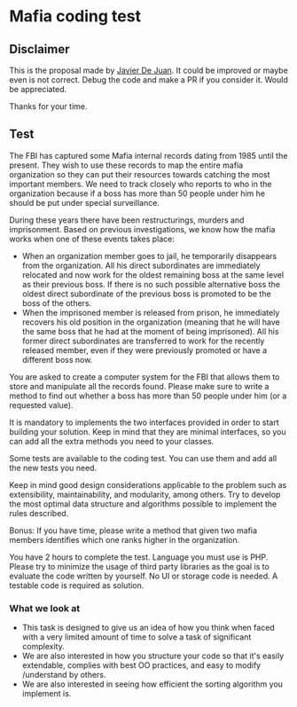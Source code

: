 # Mafia coding test

## Disclaimer

This is the proposal made by [Javier De Juan](https://www.javierdejuan.es). It could be improved or maybe even is not correct.
Debug the code and make a PR if you consider it. Would be appreciated.

Thanks for your time.

## Test

The FBI has captured some Mafia internal records dating from 1985 until the present. They wish to use these records to map the entire mafia organization so they can put their resources towards catching the most important members. We need to track closely who reports to who in the organization because if a boss has more than 50 people under him he should be put under special surveillance.

During these years there have been restructurings, murders and imprisonment. Based on previous investigations, we know how the mafia works when one of these events takes place:

* When an organization member goes to jail, he temporarily disappears from the organization. All his direct subordinates are immediately relocated and now work for the oldest remaining boss at the same level as their previous boss. If there is no such possible alternative boss the oldest direct subordinate of the previous boss is promoted to be the boss of the others.
* When the imprisoned member is released from prison, he immediately recovers his old position in the organization (meaning that he will have the same boss that he had at the moment of being imprisoned). All his former direct subordinates are transferred to work for the recently released member, even if they were previously promoted or have a different boss now.

You are asked to create a computer system for the FBI that allows them to store and manipulate all the records found. Please make sure to write a method to find out whether a boss has more than 50 people under him (or a requested value).

It is mandatory to implements the two interfaces provided in order to start building your solution. Keep in mind that they are minimal interfaces, so you can add all the extra methods you need to your classes.

Some tests are available to the coding test. You can use them and add all the new tests you need.

Keep in mind good design considerations applicable to the problem such as extensibility, maintainability, and modularity, among others. Try to develop the most optimal data structure and algorithms possible to implement the rules described.

Bonus: If you have time, please write a method that given two mafia members identifies which one ranks higher in the organization.

You have 2 hours to complete the test. Language you must use is PHP. Please try to minimize the usage of third party libraries as the goal is to evaluate the code written by yourself. No UI or storage code is needed. A testable code is required as solution.

### What we look at

* This task is designed to give us an idea of how you think when faced with a very limited amount of time to solve a task of significant complexity.
* We are also interested in how you structure your code so that it's easily extendable, complies with best OO practices, and easy to modify /understand by others.
* We are also interested in seeing how efficient the sorting algorithm you implement is.
